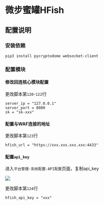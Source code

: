 # 微步蜜罐HFish

## 配置说明

### 安装依赖

```
pip3 install pycryptodome websocket-client
```

### 配置模块

#### 修改回连核心模块配置

更改脚本第`120`-`122`行

```
server_ip = "127.0.0.1"
server_port = 8080
sk = "sk-xxx"
```

#### 配置与WAF连接的地址

更改脚本第`123`行

```
hfish_url = "https://xxx.xxx.xxx.xxx:4433"
```

#### 配置`api_key`

进入`平台管理-系统配置-API配置`页面，复制api_key

![](https://raw.githubusercontent.com/sec-report/SecAutoBan/main/device/alarm/threatbook_hfish/img/1.jpg)

更改脚本第`124`行

```
hfish_api_key = "xxx"
```
